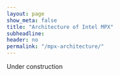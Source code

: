 ```yaml
---
layout: page
show_meta: false
title: "Architecture of Intel MPX"
subheadline:
header: no
permalink: "/mpx-architecture/"
---
```


Under construction